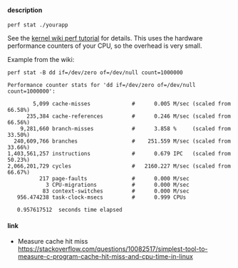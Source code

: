 #### description

```
perf stat ./yourapp
```

See the [kernel wiki perf tutorial](https://perf.wiki.kernel.org/index.php/Tutorial) for details. This uses the hardware performance counters of your CPU, so the overhead is very small.

Example from the wiki:

```
perf stat -B dd if=/dev/zero of=/dev/null count=1000000

Performance counter stats for 'dd if=/dev/zero of=/dev/null count=1000000':

        5,099 cache-misses             #      0.005 M/sec (scaled from 66.58%)
      235,384 cache-references         #      0.246 M/sec (scaled from 66.56%)
    9,281,660 branch-misses            #      3.858 %     (scaled from 33.50%)
  240,609,766 branches                 #    251.559 M/sec (scaled from 33.66%)
1,403,561,257 instructions             #      0.679 IPC   (scaled from 50.23%)
2,066,201,729 cycles                   #   2160.227 M/sec (scaled from 66.67%)
          217 page-faults              #      0.000 M/sec
            3 CPU-migrations           #      0.000 M/sec
           83 context-switches         #      0.000 M/sec
   956.474238 task-clock-msecs         #      0.999 CPUs

   0.957617512  seconds time elapsed
```

#### link

- Measure cache hit miss https://stackoverflow.com/questions/10082517/simplest-tool-to-measure-c-program-cache-hit-miss-and-cpu-time-in-linux